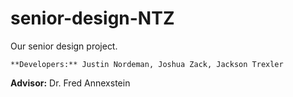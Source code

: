 # senior-design-NTZ
Our senior design project.

	**Developers:** Justin Nordeman, Joshua Zack, Jackson Trexler
  **Advisor:** Dr. Fred Annexstein
